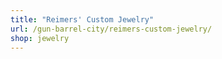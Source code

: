 ```yaml
---
title: "Reimers' Custom Jewelry"
url: /gun-barrel-city/reimers-custom-jewelry/
shop: jewelry
---
```

